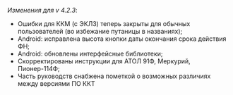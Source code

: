 ﻿_Изменения для v 4.2.3_:
- Ошибки для ККМ (с ЭКЛЗ) теперь закрыты для обычных пользователей (во избежание путаницы в названиях);
- Android: исправлена высота кнопки даты окончания срока действия ФН;
- Android: обновлены интерфейсные библиотеки;
- Скорректированы инструкции для АТОЛ 91Ф, Меркурий, Пионер-114Ф;
- Часть руководств снабжена пометкой о возможных различиях между версиями ПО ККТ
